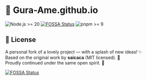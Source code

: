 # 🦈 Gura-Ame.github.io

![Node.js >= 20](https://img.shields.io/badge/node.js-%3E%3D20-brightgreen) [![FOSSA Status](https://app.fossa.com/api/projects/git%2Bgithub.com%2FGura-Ame%2FGura-Ame.github.io.svg?type=shield)](https://app.fossa.com/projects/git%2Bgithub.com%2FGura-Ame%2FGura-Ame.github.io?ref=badge_shield) ![pnpm >= 9](https://img.shields.io/badge/pnpm-%3E%3D9-blue)

## 📄 License

A personal fork of a lovely project — with a splash of new ideas! ✨  
Based on the original work by **saicaca** (MIT licensed). 📄  
Proudly continued under the same open spirit. 🤝

[![FOSSA Status](https://app.fossa.com/api/projects/git%2Bgithub.com%2FGura-Ame%2FGura-Ame.github.io.svg?type=large)](https://app.fossa.com/projects/git%2Bgithub.com%2FGura-Ame%2FGura-Ame.github.io?ref=badge_large)
